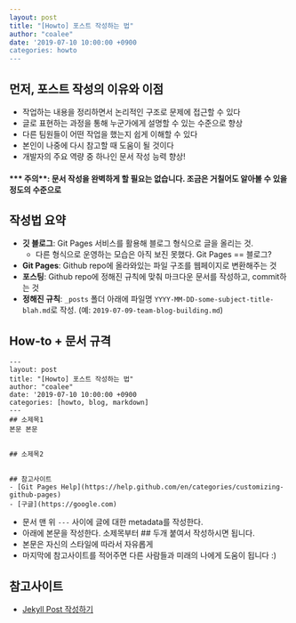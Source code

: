 ```yaml
---
layout: post
title: "[Howto] 포스트 작성하는 법"
author: "coalee"
date: '2019-07-10 10:00:00 +0900
categories: howto
---
```


## 먼저, 포스트 작성의 이유와 이점

- 작업하는 내용을 정리하면서 논리적인 구조로 문제에 접근할 수 있다
- 글로 표현하는 과정을 통해 누군가에게 설명할 수 있는 수준으로 향상
- 다른 팀원들이 어떤 작업을 했는지 쉽게 이해할 수 있다
- 본인이 나중에 다시 참고할 때 도움이 될 것이다
- 개발자의 주요 역량 중 하나인 문서 작성 능력 향상!

#### *** 주의**: 문서 작성을 완벽하게 할 필요는 없습니다. 조금은 거칠어도 알아볼 수 있을 정도의 수준으로 



## 작성법 요약

- **깃 블로그**: Git Pages 서비스를 활용해 블로그 형식으로 글을 올리는 것. 
  - 다른 형식으로 운영하는 모습은 아직 보진 못했다. Git Pages == 블로그?
- **Git Pages**: Github repo에 올라와있는 파일 구조를 웹페이지로 변환해주는 것
- **포스팅**: Github repo에 정해진 규칙에 맞춰 마크다운 문서를 작성하고, commit하는 것
- **정해진 규칙**: `_posts` 폴더 아래에 파일명 `YYYY-MM-DD-some-subject-title-blah.md`로 작성. (예: `2019-07-09-team-blog-building.md`)



## How-to + 문서 규격

```
---
layout: post
title: "[Howto] 포스트 작성하는 법"
author: "coalee"
date: '2019-07-10 10:00:00 +0900
categories: [howto, blog, markdown]
---
## 소제목1
본문 본문


## 소제목2


## 참고사이트
- [Git Pages Help](https://help.github.com/en/categories/customizing-github-pages)
- [구글](https://google.com)
```

- 문서 맨 위 `---` 사이에 글에 대한 metadata를 작성한다. 
- 아래에 본문을 작성한다. 소제목부터 ## 두개 붙여서 작성하시면 됩니다.
- 본문은 자신의 스타일에 따라서 자유롭게
- 마지막에 참고사이트를 적어주면 다른 사람들과 미래의 나에게 도움이 됩니다 :)



## 참고사이트

- [Jekyll Post 작성하기](https://jekyllrb-ko.github.io/docs/posts/)

